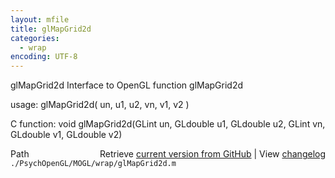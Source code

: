 ```yaml
---
layout: mfile
title: glMapGrid2d
categories:
  - wrap
encoding: UTF-8
---
```


glMapGrid2d  Interface to OpenGL function glMapGrid2d

usage:  glMapGrid2d( un, u1, u2, vn, v1, v2 )

C function:  void glMapGrid2d(GLint un, GLdouble u1, GLdouble u2, GLint vn, GLdouble v1, GLdouble v2)


<div class="code_header" style="text-align:right;">
  <span style="float:left;">Path&nbsp;&nbsp;</span> <span class="counter">Retrieve <a href=
  "https://raw.github.com/Psychtoolbox-3/Psychtoolbox-3/beta/./PsychOpenGL/MOGL/wrap/glMapGrid2d.m">current version from GitHub</a> | View <a href=
  "https://github.com/Psychtoolbox-3/Psychtoolbox-3/commits/beta/./PsychOpenGL/MOGL/wrap/glMapGrid2d.m">changelog</a></span>
</div>
<div class="code">
  <code>./PsychOpenGL/MOGL/wrap/glMapGrid2d.m</code>
</div>
